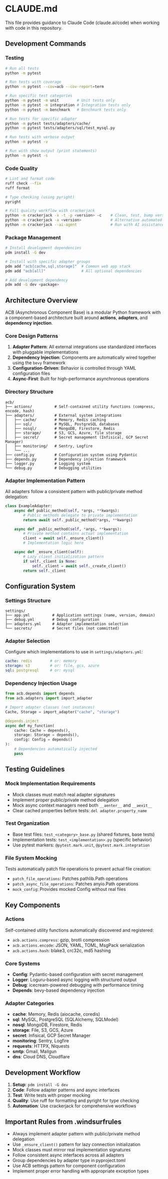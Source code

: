 # CLAUDE.md

This file provides guidance to Claude Code (claude.ai/code) when working with code in this repository.

## Development Commands

### Testing
```bash
# Run all tests
python -m pytest

# Run tests with coverage
python -m pytest --cov=acb --cov-report=term

# Run specific test categories
python -m pytest -m unit        # Unit tests only
python -m pytest -m integration # Integration tests only
python -m pytest -m benchmark   # Benchmark tests only

# Run tests for specific adapter
python -m pytest tests/adapters/cache/
python -m pytest tests/adapters/sql/test_mysql.py

# Run tests with verbose output
python -m pytest -v

# Run with show output (print statements)
python -m pytest -s
```

### Code Quality
```bash
# Lint and format code
ruff check --fix
ruff format

# Type checking (using pyright)
pyright

# Full quality workflow with crackerjack
python -m crackerjack -x -t -p <version> -c    # Clean, test, bump version, commit
python -m crackerjack -a <version>             # Alternative automated workflow
python -m crackerjack --ai-agent               # Run with AI assistance
```

### Package Management
```bash
# Install development dependencies
pdm install -G dev

# Install with specific adapter groups
pdm add "acb[cache,sql,storage]"  # Common web app stack
pdm add "acb[all]"                # All optional dependencies

# Add development dependency
pdm add -G dev <package>
```

## Architecture Overview

ACB (Asynchronous Component Base) is a modular Python framework with a component-based architecture built around **actions**, **adapters**, and **dependency injection**.

### Core Design Patterns

1. **Adapter Pattern**: All external integrations use standardized interfaces with pluggable implementations
2. **Dependency Injection**: Components are automatically wired together using the `bevy` framework
3. **Configuration-Driven**: Behavior is controlled through YAML configuration files
4. **Async-First**: Built for high-performance asynchronous operations

### Directory Structure
```
acb/
├── actions/          # Self-contained utility functions (compress, encode, hash)
├── adapters/         # External system integrations
│   ├── cache/        # Memory, Redis caching
│   ├── sql/          # MySQL, PostgreSQL databases
│   ├── nosql/        # MongoDB, Firestore, Redis
│   ├── storage/      # S3, GCS, Azure, file storage
│   ├── secret/       # Secret management (Infisical, GCP Secret Manager)
│   ├── monitoring/   # Sentry, Logfire
│   └── ...
├── config.py         # Configuration system using Pydantic
├── depends.py        # Dependency injection framework
├── logger.py         # Logging system
└── debug.py          # Debugging utilities
```

### Adapter Implementation Pattern

All adapters follow a consistent pattern with public/private method delegation:

```python
class ExampleAdapter:
    async def public_method(self, *args, **kwargs):
        # Public methods delegate to private implementation
        return await self._public_method(*args, **kwargs)

    async def _public_method(self, *args, **kwargs):
        # Private method contains actual implementation
        client = await self._ensure_client()
        # Implementation logic here

    async def _ensure_client(self):
        # Lazy client initialization pattern
        if self._client is None:
            self._client = await self._create_client()
        return self._client
```

## Configuration System

### Settings Structure
```
settings/
├── app.yml          # Application settings (name, version, domain)
├── debug.yml        # Debug configuration
├── adapters.yml     # Adapter implementation selection
└── secrets/         # Secret files (not committed)
```

### Adapter Selection
Configure which implementations to use in `settings/adapters.yml`:
```yaml
cache: redis        # or: memory
storage: s3         # or: file, gcs, azure
sql: postgresql     # or: mysql
```

### Dependency Injection Usage
```python
from acb.depends import depends
from acb.adapters import import_adapter

# Import adapter classes (not instances)
Cache, Storage = import_adapter("cache", "storage")

@depends.inject
async def my_function(
    cache: Cache = depends(),
    storage: Storage = depends(),
    config: Config = depends()
):
    # Dependencies automatically injected
    pass
```

## Testing Guidelines

### Mock Implementation Requirements
- Mock classes must match real adapter signatures
- Implement proper public/private method delegation
- Mock async context managers need both `__aenter__` and `__aexit__`
- Clear cached properties before tests: `del adapter.property_name`

### Test Organization
- Base test files: `test_<category>_base.py` (shared fixtures, base tests)
- Implementation tests: `test_<implementation>.py` (specific behavior)
- Use pytest markers: `@pytest.mark.unit`, `@pytest.mark.integration`

### File System Mocking
Tests automatically patch file operations to prevent actual file creation:
- `patch_file_operations`: Patches pathlib.Path operations
- `patch_async_file_operations`: Patches anyio.Path operations
- `mock_config`: Provides mocked Config without real files

## Key Components

### Actions
Self-contained utility functions automatically discovered and registered:
- `acb.actions.compress`: gzip, brotli compression
- `acb.actions.encode`: JSON, YAML, TOML, MsgPack serialization
- `acb.actions.hash`: blake3, crc32c, md5 hashing

### Core Systems
- **Config**: Pydantic-based configuration with secret management
- **Logger**: Loguru-based async logging with structured output
- **Debug**: icecream-powered debugging with performance timing
- **Depends**: bevy-based dependency injection

### Adapter Categories
- **cache**: Memory, Redis (aiocache, coredis)
- **sql**: MySQL, PostgreSQL (SQLAlchemy, SQLModel)
- **nosql**: MongoDB, Firestore, Redis
- **storage**: File, S3, GCS, Azure
- **secret**: Infisical, GCP Secret Manager
- **monitoring**: Sentry, Logfire
- **requests**: HTTPX, Niquests
- **smtp**: Gmail, Mailgun
- **dns**: Cloud DNS, Cloudflare

## Development Workflow

1. **Setup**: `pdm install -G dev`
2. **Code**: Follow adapter patterns and async interfaces
3. **Test**: Write tests with proper mocking
4. **Quality**: Use ruff for formatting and pyright for type checking
5. **Automation**: Use crackerjack for comprehensive workflows

## Important Rules from .windsurfrules

- Always implement adapter pattern with public/private method delegation
- Use `_ensure_client()` pattern for lazy connection initialization
- Mock classes must mirror real implementation signatures
- Follow consistent async interfaces across all adapters
- Group dependencies by adapter type in pyproject.toml
- Use ACB settings pattern for component configuration
- Implement proper error handling with appropriate exception types

